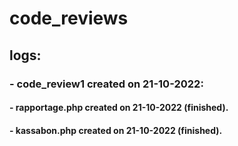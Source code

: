 # code_reviews

## logs:
### - code_review1 created on 21-10-2022:
#### - rapportage.php created on 21-10-2022 (finished).
#### - kassabon.php created on 21-10-2022 (finished).
